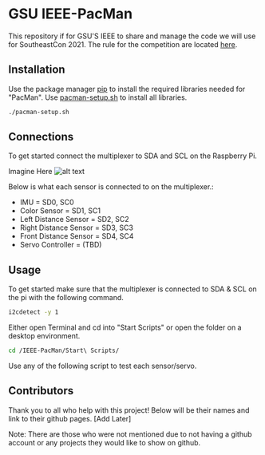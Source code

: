 # GSU IEEE-PacMan
This repository if for GSU'S IEEE to share and manage the code we will use for SoutheastCon 2021.
The rule for the competition are located [here](https://attend.ieee.org/southeastcon-2021/wp-content/uploads/sites/213/Hardware-Rules-v4.1.pdf).

## Installation
Use the package manager [pip](https://pip.pypa.io/en/stable/) to install the required libraries needed for "PacMan". Use [pacman-setup.sh](https://github.com/Terell-Davis/IEEE-PacMan/blob/main/pacman-setup.sh) to install all libraries.


```bash
./pacman-setup.sh
```

## Connections
To get started connect the multiplexer to SDA and SCL on the Raspberry Pi. 

Imagine Here
![alt text]()

Below is what each sensor is connected to on the multiplexer.:
* IMU = SD0, SC0
* Color Sensor = SD1, SC1
* Left Distance Sensor = SD2, SC2
* Right Distance Sensor = SD3, SC3
* Front Distance Sensor = SD4, SC4
* Servo Controller = (TBD)

## Usage
To get started make sure that the multiplexer is connected to SDA & SCL on the pi with the following command.

```bash
i2cdetect -y 1
```

Either open Terminal and cd into "Start Scripts" or open the folder on a desktop environment.

```bash
cd /IEEE-PacMan/Start\ Scripts/ 
```
Use any of the following script to test each sensor/servo.


## Contributors
Thank you to all who help with this project! Below will be their names and link to their github pages.
[Add Later]

Note: There are those who were not mentioned due to not having a github account or any projects they would like to show on github.